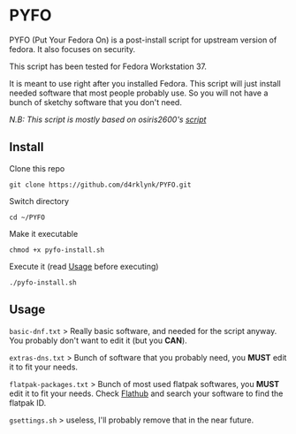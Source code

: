 # PYFO
PYFO (Put Your Fedora On) is a post-install script for upstream version of fedora. It also focuses on security.

This script has been tested for Fedora Workstation 37.

It is meant to use right after you installed Fedora. This script will just install needed software that most people probably use.
So you will not have a bunch of sketchy software that you don't need.

*N.B: This script is mostly based on osiris2600's [script](https://github.com/osiris2600/fedora-setup)*

## Install

Clone this repo

`git clone https://github.com/d4rklynk/PYFO.git`

Switch directory

`cd ~/PYFO`

Make it executable

`chmod +x pyfo-install.sh`

Execute it (read [Usage](#usage) before executing)

`./pyfo-install.sh`

## Usage

`basic-dnf.txt` > Really basic software, and needed for the script anyway. You probably don't want to edit it (but you **CAN**).

`extras-dns.txt` > Bunch of software that you probably need, you **MUST** edit it to fit your needs.

`flatpak-packages.txt` > Bunch of most used flatpak softwares, you **MUST** edit it to fit your needs. Check [Flathub](https://flathub.org/home) and search your software to find the flatpak ID.

`gsettings.sh` > useless, I'll probably remove that in the near future.

